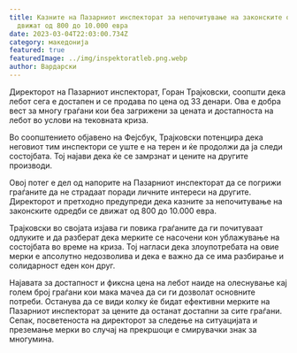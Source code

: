 ```yaml
---
title: Казните на Пазарниот инспекторат за непочитување на законските одредби се
  движат од 800 до 10.000 евра
date: 2023-03-04T22:03:00.734Z
category: македонија
featured: true
featuredImage: ../img/inspektoratleb.png.webp
author: Вардарски
---
```


Директорот на Пазарниот инспекторат, Горан Трајковски, соопшти дека лебот сега е достапен и се продава по цена од 33 денари. Ова е добра вест за многу граѓани кои беа загрижени за цената и достапноста на лебот во услови на тековната криза.

Во соопштението објавено на Фејсбук, Трајковски потенцира дека неговиот тим инспектори се уште е на терен и ќе продолжи да ја следи состојбата. Тој најави дека ќе се замрзнат и цените на другите производи.

Овој потег е дел од напорите на Пазарниот инспекторат да се погрижи граѓаните да не страдаат поради личните интереси на другите. Директорот и претходно предупреди дека казните за непочитување на законските одредби се движат од 800 до 10.000 евра.

Трајковски во својата изјава ги повика граѓаните да ги почитуваат одлуките и да разберат дека мерките се насочени кон ублажување на состојбата во време на криза. Тој нагласи дека злоупотребата на овие мерки е апсолутно недозволива и дека е важно да се има разбирање и солидарност еден кон друг.

Најавата за достапност и фиксна цена на лебот наиде на олеснување кај голем број граѓани кои мака мачеа да си ги дозволат основните потреби. Останува да се види колку ќе бидат ефективни мерките на Пазарниот инспекторат за цените да останат достапни за сите граѓани. Сепак, посветеноста на директорот за следење на ситуацијата и преземање мерки во случај на прекршоци е смирувачки знак за многумина.
